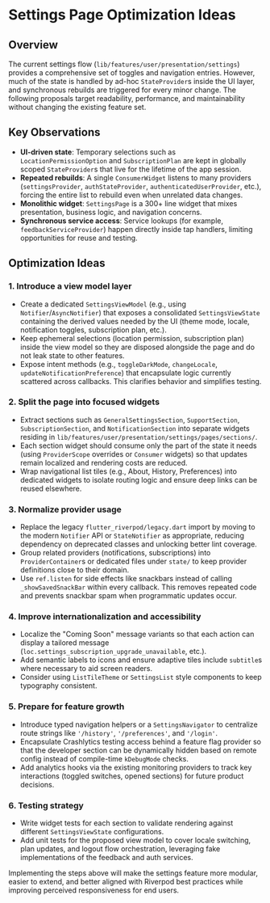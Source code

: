 # Settings Page Optimization Ideas

## Overview
The current settings flow (`lib/features/user/presentation/settings`) provides a comprehensive set of toggles and navigation entries. However, much of the state is handled by ad-hoc `StateProvider`s inside the UI layer, and synchronous rebuilds are triggered for every minor change. The following proposals target readability, performance, and maintainability without changing the existing feature set.

## Key Observations
- **UI-driven state**: Temporary selections such as `LocationPermissionOption` and `SubscriptionPlan` are kept in globally scoped `StateProvider`s that live for the lifetime of the app session.
- **Repeated rebuilds**: A single `ConsumerWidget` listens to many providers (`settingsProvider`, `authStateProvider`, `authenticatedUserProvider`, etc.), forcing the entire list to rebuild even when unrelated data changes.
- **Monolithic widget**: `SettingsPage` is a 300+ line widget that mixes presentation, business logic, and navigation concerns.
- **Synchronous service access**: Service lookups (for example, `feedbackServiceProvider`) happen directly inside tap handlers, limiting opportunities for reuse and testing.

## Optimization Ideas
### 1. Introduce a view model layer
- Create a dedicated `SettingsViewModel` (e.g., using `Notifier`/`AsyncNotifier`) that exposes a consolidated `SettingsViewState` containing the derived values needed by the UI (theme mode, locale, notification toggles, subscription plan, etc.).
- Keep ephemeral selections (location permission, subscription plan) inside the view model so they are disposed alongside the page and do not leak state to other features.
- Expose intent methods (e.g., `toggleDarkMode`, `changeLocale`, `updateNotificationPreference`) that encapsulate logic currently scattered across callbacks. This clarifies behavior and simplifies testing.

### 2. Split the page into focused widgets
- Extract sections such as `GeneralSettingsSection`, `SupportSection`, `SubscriptionSection`, and `NotificationSection` into separate widgets residing in `lib/features/user/presentation/settings/pages/sections/`.
- Each section widget should consume only the part of the state it needs (using `ProviderScope` overrides or `Consumer` widgets) so that updates remain localized and rendering costs are reduced.
- Wrap navigational list tiles (e.g., About, History, Preferences) into dedicated widgets to isolate routing logic and ensure deep links can be reused elsewhere.

### 3. Normalize provider usage
- Replace the legacy `flutter_riverpod/legacy.dart` import by moving to the modern `Notifier` API or `StateNotifier` as appropriate, reducing dependency on deprecated classes and unlocking better lint coverage.
- Group related providers (notifications, subscriptions) into `ProviderContainer`s or dedicated files under `state/` to keep provider definitions close to their domain.
- Use `ref.listen` for side effects like snackbars instead of calling `_showSavedSnackBar` within every callback. This removes repeated code and prevents snackbar spam when programmatic updates occur.

### 4. Improve internationalization and accessibility
- Localize the "Coming Soon" message variants so that each action can display a tailored message (`loc.settings_subscription_upgrade_unavailable`, etc.).
- Add semantic labels to icons and ensure adaptive tiles include `subtitle`s where necessary to aid screen readers.
- Consider using `ListTileTheme` or `SettingsList` style components to keep typography consistent.

### 5. Prepare for feature growth
- Introduce typed navigation helpers or a `SettingsNavigator` to centralize route strings like `'/history'`, `'/preferences'`, and `'/login'`.
- Encapsulate Crashlytics testing access behind a feature flag provider so that the developer section can be dynamically hidden based on remote config instead of compile-time `kDebugMode` checks.
- Add analytics hooks via the existing monitoring providers to track key interactions (toggled switches, opened sections) for future product decisions.

### 6. Testing strategy
- Write widget tests for each section to validate rendering against different `SettingsViewState` configurations.
- Add unit tests for the proposed view model to cover locale switching, plan updates, and logout flow orchestration, leveraging fake implementations of the feedback and auth services.

Implementing the steps above will make the settings feature more modular, easier to extend, and better aligned with Riverpod best practices while improving perceived responsiveness for end users.
